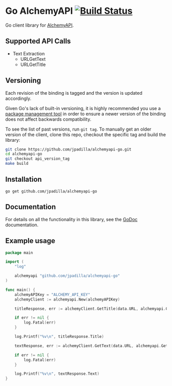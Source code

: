 # Go AlchemyAPI [![Build Status](https://travis-ci.org/jpadilla/alchemyapi-go.svg?branch=master)](https://travis-ci.org/jpadilla/alchemyapi-go)

Go client library for [AlchemyAPI](http://www.alchemyapi.com/).

## Supported API Calls

- Text Extraction
    - URLGetText
    - URLGetTitle


## Versioning

Each revision of the binding is tagged and the version is updated accordingly.

Given Go's lack of built-in versioning, it is highly recommended you use a
[package management tool](https://code.google.com/p/go-wiki/wiki/PackageManagementTools) in order
to ensure a newer version of the binding does not affect backwards compatibility.

To see the list of past versions, run `git tag`. To manually get an older
version of the client, clone this repo, checkout the specific tag and build the
library:

```sh
git clone https://github.com/jpadilla/alchemyapi-go.git
cd alchemyapi-go
git checkout api_version_tag
make build
```

## Installation

```
go get github.com/jpadilla/alchemyapi-go
```

## Documentation

For details on all the functionality in this library, see the [GoDoc](http://godoc.org/github.com/jpadilla/alchemyapi-go) documentation.

## Example usage

```go
package main

import (
    "log"

    alchemyapi "github.com/jpadilla/alchemyapi-go"
)

func main() {
    alchemyAPIKey = "ALCHEMY_API_KEY"
    alchemyClient := alchemyapi.New(alchemyAPIKey)

    titleResponse, err := alchemyClient.GetTitle(data.URL, alchemyapi.GetTitleOptions{})

    if err != nil {
        log.Fatal(err)
    }

    log.Printf("%v\n", titleResponse.Title)

    textResponse, err := alchemyClient.GetText(data.URL, alchemyapi.GetTextOptions{})

    if err != nil {
        log.Fatal(err)
    }

    log.Printf("%v\n", textResponse.Text)
}

```
